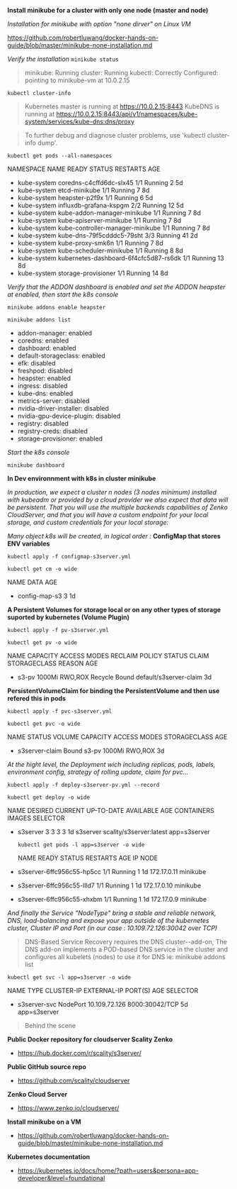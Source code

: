 **Install minikube for a cluster with only one node (master and node)**

*Installation for minikube with option "none dirver" on Linux VM*

https://github.com/robertluwang/docker-hands-on-guide/blob/master/minikube-none-installation.md

*Verify the installation*
`minikube status`
>minikube: Running
cluster: Running
kubectl: Correctly Configured: pointing to minikube-vm at 10.0.2.15

`kubectl cluster-info`
>Kubernetes master is running at https://10.0.2.15:8443
KubeDNS is running at https://10.0.2.15:8443/api/v1/namespaces/kube-system/services/kube-dns:dns/proxy

>To further debug and diagnose cluster problems, use 'kubectl cluster-info dump'.

 `kubectl get pods --all-namespaces`

  NAMESPACE     NAME                                    READY   STATUS             RESTARTS   AGE
- kube-system   coredns-c4cffd6dc-slx45                 1/1     Running            2          5d
- kube-system   etcd-minikube                           1/1     Running            7          8d
- kube-system   heapster-p2f9x                          1/1     Running            6          5d
- kube-system   influxdb-grafana-kspgm                  2/2     Running            12         5d
- kube-system   kube-addon-manager-minikube             1/1     Running            7          8d
- kube-system   kube-apiserver-minikube                 1/1     Running            7          8d
- kube-system   kube-controller-manager-minikube        1/1     Running            7          8d
- kube-system   kube-dns-79f5cdddc5-79sht               3/3     Running            41         2d
- kube-system   kube-proxy-smk6n                        1/1     Running            7          8d
- kube-system   kube-scheduler-minikube                 1/1     Running            8          8d
- kube-system   kubernetes-dashboard-6f4cfc5d87-rs6dk   1/1     Running            13         8d
- kube-system   storage-provisioner                     1/1     Running            14         8d

*Verify that the ADDON dashboard is enabled and set the ADDON heapster at enabled, then start the k8s console*

  `minikube addons enable heapster`

  `minikube addons list`

- addon-manager: enabled
- coredns: enabled
- dashboard: enabled
- default-storageclass: enabled
- efk: disabled
- freshpod: disabled
- heapster: enabled
- ingress: disabled
- kube-dns: enabled
- metrics-server: disabled
- nvidia-driver-installer: disabled
- nvidia-gpu-device-plugin: disabled
- registry: disabled
- registry-creds: disabled
- storage-provisioner: enabled

*Start the k8s console*

  `minikube dashboard`

**In Dev environnment with k8s in cluster minikube**

*In production, we expect a cluster n nodes (3 nodes minimum) installed with kubeadm or provided by a cloud provider
we also expect that data will be persistent.
That you will use the multiple backends capabilities of Zenko CloudServer, and that you will have a custom endpoint for your local storage, and custom credentials for your local storage:*

*Many object k8s will be created, in logical order :*
**ConfigMap that stores ENV variables**

  `kubectl apply -f configmap-s3server.yml`

  `kubectl get cm -o wide`

  NAME            DATA   AGE
- config-map-s3   3      1d

**A Persistent Volumes for storage local or on any other types of storage suported by kubernetes (Volume Plugin)**

  `kubectl apply -f pv-s3server.yml`

  `kubectl get pv -o wide`

  NAME     CAPACITY   ACCESS MODES   RECLAIM POLICY   STATUS   CLAIM                     STORAGECLASS   REASON   AGE
- s3-pv    1000Mi     RWO,ROX        Recycle          Bound    default/s3server-claim                            3d

**PersistentVolumeClaim for binding the PersistentVolume and then use refered this in pods**

  `kubectl apply -f pvc-s3server.yml`

  `kubectl get pvc -o wide`

  NAME              STATUS   VOLUME   CAPACITY   ACCESS MODES   STORAGECLASS   AGE
- s3server-claim    Bound    s3-pv    1000Mi     RWO,ROX                       3d

*At the hight level, the Deployment wich including replicas, pods, labels, environment config, strategy of rolling update, claim for pvc...*

  `kubectl apply -f deploy-s3server-pv.yml --record`

  `kubectl get deploy -o wide`

  NAME               DESIRED   CURRENT   UP-TO-DATE   AVAILABLE   AGE   CONTAINERS   IMAGES                    SELECTOR
- s3server          3         3         3            3           1d    s3server     scality/s3server:latest   app=s3server

  `kubectl get pods -l app=s3server -o wide`

  NAME                        READY   STATUS    RESTARTS   AGE   IP            NODE
- s3server-6ffc956c55-hp5cc   1/1     Running   1          1d    172.17.0.11   minikube
- s3server-6ffc956c55-llld7   1/1     Running   1          1d    172.17.0.10   minikube
- s3server-6ffc956c55-xhxbm   1/1     Running   1          1d    172.17.0.9    minikube

*And finally the Service "NodeType" bring a stable and reliable network, DNS, load-balancing and expose your app outside of the kubernetes cluster, Cluster IP and Port (in our case : 10.109.72.126:30042 over TCP)*

>DNS-Based Service Recovery requires the DNS cluster--add-on,
The DNS add-on implements a POD-based DNS service in the cluster and configures all kubelets (nodes) to use it for DNS
ie: minikube addons list

  `kubectl get svc -l app=s3server -o wide`

  NAME           TYPE       CLUSTER-IP      EXTERNAL-IP   PORT(S)          AGE   SELECTOR
- s3server-svc   NodePort   10.109.72.126   <none>        8000:30042/TCP   5d    app=s3server

> Behind the scene

**Public Docker repository for cloudserver Scality Zenko**
  * https://hub.docker.com/r/scality/s3server/

**Public GitHub source repo**
  * https://github.com/scality/cloudserver

**Zenko Cloud Server**
  * https://www.zenko.io/cloudserver/

**Install minikube on a VM**
  * https://github.com/robertluwang/docker-hands-on-guide/blob/master/minikube-none-installation.md

**Kubernetes documentation**
  * https://kubernetes.io/docs/home/?path=users&persona=app-developer&level=foundational
